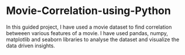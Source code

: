 # Movie-Correlation-using-Python

In this guided project, I have used a movie dataset to find correlation betweeen various features of a movie. I have used pandas, numpy, matplotlib and seaborn libraries to analyse the dataset and visualize the data driven insights.

